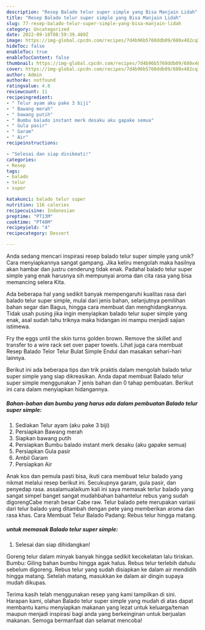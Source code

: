 ```yaml
---
description: "Resep Balado telur super simple yang Bisa Manjain Lidah"
title: "Resep Balado telur super simple yang Bisa Manjain Lidah"
slug: 77-resep-balado-telur-super-simple-yang-bisa-manjain-lidah
category: Uncategorized
date: 2022-09-18T08:59:39.489Z
image: https://img-global.cpcdn.com/recipes/7d4b96b5760ddb09/680x482cq70/balado-telur-super-simple-foto-resep-utama.jpg
hideToc: false
enableToc: true
enableTocContent: false
thumbnail: https://img-global.cpcdn.com/recipes/7d4b96b5760ddb09/680x482cq70/balado-telur-super-simple-foto-resep-utama.jpg
cover: https://img-global.cpcdn.com/recipes/7d4b96b5760ddb09/680x482cq70/balado-telur-super-simple-foto-resep-utama.jpg
author: Admin
authorAv: notfound
ratingvalue: 4.8
reviewcount: 11
recipeingredient:
- " Telur ayam aku pake 3 biji"
- " Bawang merah"
- " bawang putih"
- " Bumbu balado instant merk desaku aku gapake semua"
- " Gula pasir"
- " Garam"
- " Air"
recipeinstructions:

- "Selesai dan siap dinikmati!"
categories:
- Resep
tags:
- balado
- telur
- super

katakunci: balado telur super 
nutrition: 116 calories
recipecuisine: Indonesian
preptime: "PT13M"
cooktime: "PT40M"
recipeyield: "4"
recipecategory: Dessert

---
```





Anda sedang mencari inspirasi resep balado telur super simple yang unik? Cara menyiapkannya sangat gampang. Jika keliru mengolah maka hasilnya akan hambar dan justru cenderung tidak enak. Padahal balado telur super simple yang enak harusnya sih mempunyai aroma dan cita rasa yang bisa memancing selera Kita.





Ada beberapa hal yang sedikit banyak mempengaruhi kualitas rasa dari balado telur super simple, mulai dari jenis bahan, selanjutnya pemilihan bahan segar dan Bagus, hingga cara membuat dan menghidangkannya. Tidak usah pusing jika ingin menyiapkan balado telur super simple yang enak,      asal sudah tahu triknya maka hidangan ini mampu menjadi sajian istimewa.














Fry the eggs until the skin turns golden brown. Remove the skillet and transfer to a wire rack set over paper towels. Lihat juga cara membuat Resep Balado Telor Telur Bulat Simple Endul dan masakan sehari-hari lainnya.






Berikut ini ada beberapa tips dan trik praktis dalam mengolah balado telur super simple yang siap dikreasikan. Anda dapat membuat Balado telur super simple menggunakan 7 jenis bahan dan 0 tahap pembuatan. Berikut ini cara dalam menyiapkan hidangannya.

<!--inarticleads1-->

##### Bahan-bahan dan bumbu yang harus ada dalam pembuatan Balado telur super simple:

1. Sediakan  Telur ayam (aku pake 3 biji)
1. Persiapkan  Bawang merah
1. Siapkan  bawang putih
1. Persiapkan  Bumbu balado instant merk desaku (aku gapake semua)
1. Persiapkan  Gula pasir
1. Ambil  Garam
1. Persiapkan  Air


Anak kos dan pemula pasti bisa, ikuti cara membuat telur balado yang nikmat melalui resep berikut ini. Secukupnya garam, gula pasir, dan penyedap rasa. assalamualaikum kali ini saya memasak terlur balado yang sangat simpel banget sangat mudahbahan bahantelur rebus yang sudah digorengCabe merah besar Cabe raw. Telur balado pete merupakan variasi dari telur balado yang ditambah dengan pete yang memberikan aroma dan rasa khas. Cara Membuat Telur Balado Padang: Rebus telur hingga matang. 

<!--inarticleads2-->

#####  untuk memasak Balado telur super simple:


1. Selesai dan siap dihidangkan!

Goreng telur dalam minyak banyak hingga sedikit kecokelatan lalu tiriskan. Bumbu: Giling bahan bumbu hingga agak halus. Rebus telur terlebih dahulu sebelum digoreng. Rebus telur yang sudah disiapkan ke dalam air mendidih hingga matang. Setelah matang, masukkan ke dalam air dingin supaya mudah dikupas. 

Terima kasih telah menggunakan resep yang kami tampilkan di sini. Harapan kami, olahan Balado telur super simple yang mudah di atas dapat membantu kamu menyiapkan makanan yang lezat untuk keluarga/teman maupun menjadi inspirasi bagi anda yang berkeinginan untuk berjualan makanan. Semoga bermanfaat dan selamat mencoba!
